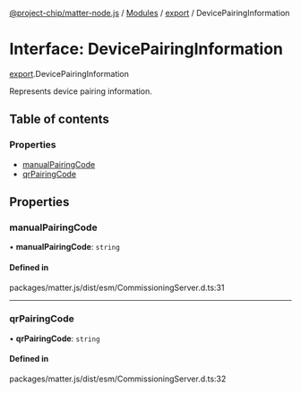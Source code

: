 [@project-chip/matter-node.js](../README.md) / [Modules](../modules.md) / [export](../modules/export.md) / DevicePairingInformation

# Interface: DevicePairingInformation

[export](../modules/export.md).DevicePairingInformation

Represents device pairing information.

## Table of contents

### Properties

- [manualPairingCode](export.DevicePairingInformation.md#manualpairingcode)
- [qrPairingCode](export.DevicePairingInformation.md#qrpairingcode)

## Properties

### manualPairingCode

• **manualPairingCode**: `string`

#### Defined in

packages/matter.js/dist/esm/CommissioningServer.d.ts:31

___

### qrPairingCode

• **qrPairingCode**: `string`

#### Defined in

packages/matter.js/dist/esm/CommissioningServer.d.ts:32
